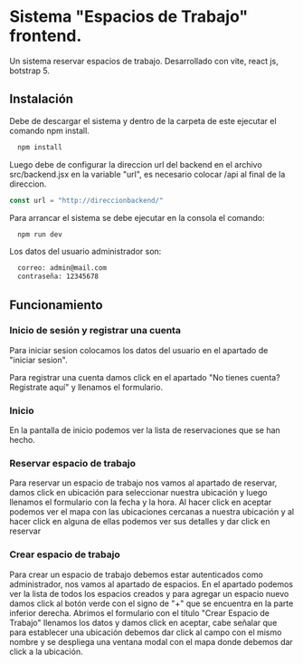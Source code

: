 
# Sistema "Espacios de Trabajo" frontend.


Un sistema reservar espacios de trabajo. Desarrollado con vite, react js, botstrap 5.

## Instalación

Debe de descargar el sistema y dentro de la carpeta de este ejecutar el comando npm install.

```bash
  npm install
```

Luego debe de configurar la direccion url del backend en el archivo src/backend.jsx en la variable "url",
es necesario colocar /api al final de la direccion.

```javascript
const url = "http://direccionbackend/"
```

Para arrancar el sistema se debe ejecutar en la consola el comando:
```bash
  npm run dev
```

Los datos del usuario administrador son:
```bash
  correo: admin@mail.com
  contraseña: 12345678
```

## Funcionamiento

### Inicio de sesión y registrar una cuenta
Para iniciar sesion colocamos los datos del usuario en el apartado de "iniciar sesion".

Para registrar una cuenta damos click en el apartado "No tienes cuenta? Registrate aquí" y llenamos el formulario.

### Inicio
En la pantalla de inicio podemos ver la lista de reservaciones que se han hecho.

### Reservar espacio de trabajo
Para reservar un espacio de trabajo nos vamos al apartado de reservar, damos click en ubicación para seleccionar nuestra ubicación y luego llenamos el formulario con la fecha y la hora. Al hacer click en aceptar podemos ver el mapa con las ubicaciones cercanas a nuestra ubicación y al hacer click en alguna de ellas podemos ver sus detalles y dar click en reservar

### Crear espacio de trabajo
Para crear un espacio de trabajo debemos estar autenticados como administrador, nos vamos al apartado de espacios. En el apartado podemos ver la lista de todos los espacios creados y para agregar un espacio nuevo damos click al botón verde con el signo de "+" que se encuentra en la parte inferior derecha. Abrimos el formulario con el título "Crear Espacio de Trabajo" llenamos los datos y damos click en aceptar, cabe señalar que para establecer una ubicación debemos dar click al campo con el mismo nombre y se despliega una ventana modal con el mapa donde debemos dar click a la ubicación.
